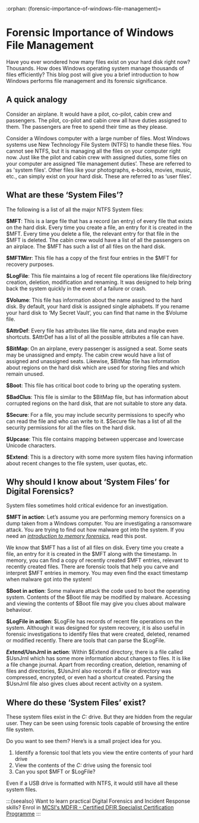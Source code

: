 :orphan:
(forensic-importance-of-windows-file-management)=

# Forensic Importance of Windows File Management

Have you ever wondered how many files exist on your hard disk right now? Thousands. How does Windows operating system manage thousands of files efficiently? This blog post will give you a brief introduction to how Windows performs file management and its forensic significance.

## A quick analogy

Consider an airplane. It would have a pilot, co-pilot, cabin crew and passengers. The pilot, co-pilot and cabin crew all have duties assigned to them. The passengers are free to spend their time as they please.

Consider a Windows computer with a large number of files. Most Windows systems use New Technology File System (NTFS) to handle these files. You cannot see NTFS, but it is managing all the files on your computer right now. Just like the pilot and cabin crew with assigned duties, some files on your computer are assigned ‘file management duties’. These are referred to as 'system files'. Other files like your photographs, e-books, movies, music, etc., can simply exist on your hard disk. These are referred to as ‘user files’.

## What are these ‘System Files’?

The following is a list of all the major NTFS System files:

**$MFT**: This is a large file that has a record (an entry) of every file that exists on the hard disk. Every time you create a file, an entry for it is created in the $MFT. Every time you delete a file, the relevant entry for that file in the $MFT is deleted. The cabin crew would have a list of all the passengers on an airplace. The $MFT has such a list of all files on the hard disk.

**$MFTMirr**: This file has a copy of the first four entries in the $MFT for recovery purposes.

**$LogFile**: This file maintains a log of recent file operations like file/directory creation, deletion, modification and renaming. It was designed to help bring back the system quickly in the event of a failure or crash.

**$Volume**: This file has information about the name assigned to the hard disk. By default, your hard disk is assigned single alphabets. If you rename your hard disk to ‘My Secret Vault’, you can find that name in the $Volume file.

**$AttrDef**: Every file has attributes like file name, data and maybe even shortcuts. $AttrDef has a list of all the possible attributes a file can have.

**$BitMap**: On an airplane, every passenger is assigned a seat. Some seats may be unassigned and empty. The cabin crew would have a list of assigned and unassigned seats. Likewise, $BitMap file has information about regions on the hard disk which are used for storing files and which remain unused.

**$Boot**: This file has critical boot code to bring up the operating system.

**$BadClus**: This file is similar to the $BitMap file, but has information about corrupted regions on the hard disk, that are not suitable to store any data.

**$Secure**: For a file, you may include security permissions to specify who can read the file and who can write to it. $Secure file has a list of all the security permissions for all the files on the hard disk.

**$Upcase**: This file contains mapping between uppercase and lowercase Unicode characters.

**$Extend**: This is a directory with some more system files having information about recent changes to the file system, user quotas, etc.

## Why should I know about ‘System Files’ for Digital Forensics?

System files sometimes hold critical evidence for an investigation.

**$MFT in action**: Let’s assume you are performing memory forensics on a dump taken from a Windows computer. You are investigating a ransomware attack. You are trying to find out how malware got into the system. If you need an _[introduction to memory forensics](discover-the-truth-with-memory-forensics)_, read this post.

We know that $MFT has a list of all files on disk. Every time you create a file, an entry for it is created in the $MFT along with the timestamp. In memory, you can find a copy of recently created $MFT entries, relevant to recently created files. There are forensic tools that help you carve and interpret $MFT entries in memory. You may even find the exact timestamp when malware got into the system!

**$Boot in action**: Some malware attack the code used to boot the operating system. Contents of the $Boot file may be modified by malware. Accessing and viewing the contents of $Boot file may give you clues about malware behaviour.

**$LogFile in action**: $LogFile has records of recent file operations on the system. Although it was designed for system recovery, it is also useful in forensic investigations to identify files that were created, deleted, renamed or modified recently. There are tools that can parse the $LogFile.

**$Extend/$UsnJrnl in action**: Within $Extend directory, there is a file called $UsnJrnl which has some more information about changes to files. It is like a file change journal. Apart from recording creation, deletion, renaming of files and directories, $UsnJrnl also records if a file or directory was compressed, encrypted, or even had a shortcut created. Parsing the $UsnJrnl file also gives clues about recent activity on a system.

## Where do these ‘System Files’ exist?

These system files exist in the _C:_ drive. But they are hidden from the regular user. They can be seen using forensic tools capable of browsing the entire file system.

Do you want to see them? Here’s is a small project idea for you.

1. Identify a forensic tool that lets you view the entire contents of your hard drive
2. View the contents of the _C:_ drive using the forensic tool
3. Can you spot $MFT or $LogFile?

Even if a USB drive is formatted with NTFS, it would still have all these system files.

:::{seealso}
Want to learn practical Digital Forensics and Incident Response skills? Enrol in [MCSI's MDFIR - Certified DFIR Specialist Certification Programme](https://www.mosse-institute.com/certifications/mdfir-certified-dfir-specialist.html)
:::
